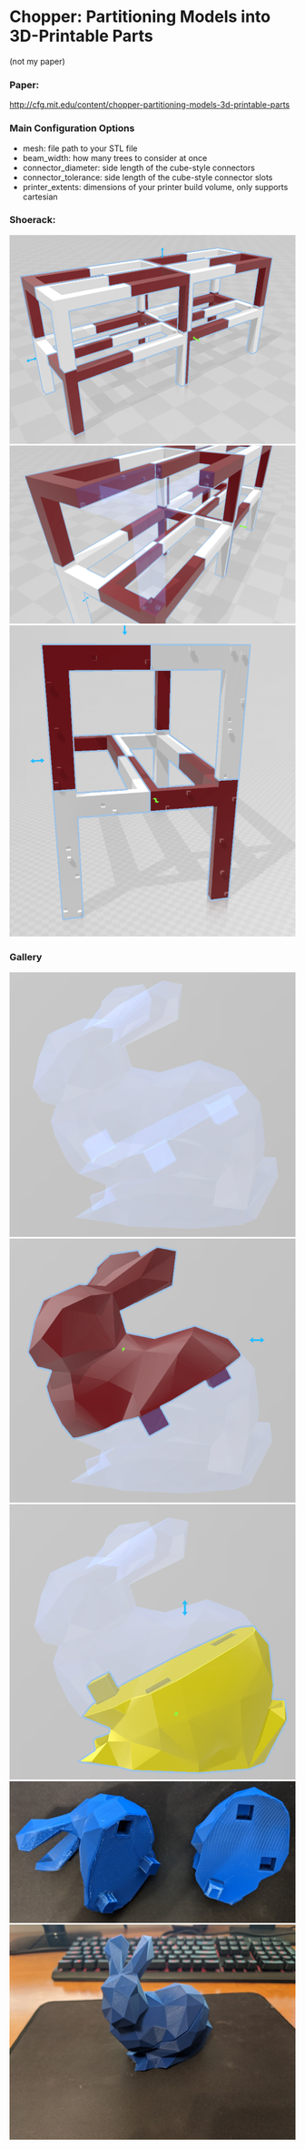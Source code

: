 # Chopper: Partitioning Models into 3D-Printable Parts
(not my paper)

### Paper:
http://cfg.mit.edu/content/chopper-partitioning-models-3d-printable-parts

### Main Configuration Options
* mesh: file path to your STL file
* beam_width: how many trees to consider at once
* connector_diameter: side length of the cube-style connectors
* connector_tolerance: side length of the cube-style connector slots
* printer_extents: dimensions of your printer build volume, only supports cartesian


### Shoerack:
![](images/shoerack1.PNG)
![](images/shoerack2.PNG)
![](images/shoerack3.PNG)

### Gallery

![](images/process1.png)
![](images/process2.png)
![](images/process3.png)
![](images/process4.jpg)
![](images/process5.jpg)
